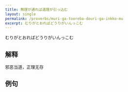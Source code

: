 ```yaml
---
title: 無理が通れば道理が引っ込む
layout: single
permalink: /proverbs/muri-ga-tooreba-douri-ga-inkko-mu
excerpt: むりがとおればどうりがいんっこむ
---
```


むりがとおればどうりがいんっこむ

## 解释

邪恶当道，正理无存

## 例句

